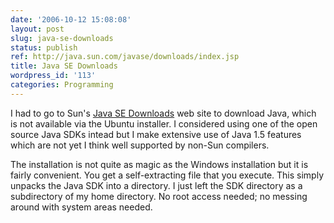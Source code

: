 ```yaml
---
date: '2006-10-12 15:08:08'
layout: post
slug: java-se-downloads
status: publish
ref: http://java.sun.com/javase/downloads/index.jsp
title: Java SE Downloads
wordpress_id: '113'
categories: Programming
---
```


I had to go to Sun's [Java SE Downloads](http://java.sun.com/javase/downloads/index.jsp) web site to download Java, which is not available via the Ubuntu installer.  I considered using one of the open source Java SDKs intead but I make extensive use of Java 1.5 features which are not yet I think well supported by non-Sun compilers.

The installation is not quite as magic as the Windows installation but it is fairly convenient.  You get a self-extracting file that you execute. This simply unpacks the Java SDK into a directory.  I just left the SDK directory as a subdirectory of my home directory.  No root access needed; no messing around with system areas needed.

